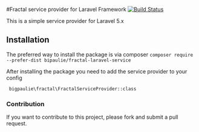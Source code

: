 #Fractal service provider for Laravel Framework [![Build Status](https://travis-ci.org/bigpaulie/fractal-laravel-service.svg?branch=master)](https://travis-ci.org/bigpaulie/fractal-laravel-service)

This is a simple service provider for Laravel 5.x
## Installation
The preferred way to install the package is via composer
```composer require --prefer-dist bipaulie/fractal-laravel-service```

After installing the package you need to add the service provider to your config

``` bigpaulie\fractal\FractalServiceProvider::class```

### Contribution
If you want to contribute to this project, please fork and submit a pull request.